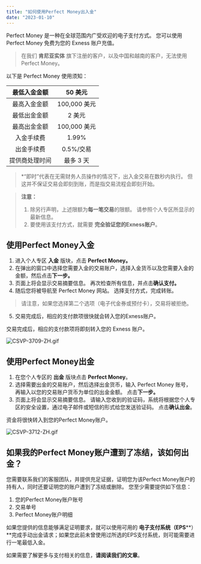 ```yaml
---
title: "如何使用Perfect Money出入金"
date: "2023-01-10"
---
```


Perfect Money 是一种在全球范围内广受欢迎的电子支付方式。 您可以使用 Perfect Money 免费为您的 Exness 账户充值。

> 在我们 **肯尼亚实体** 旗下注册的客户，以及中国和越南的客户，无法使用Perfect Money。

以下是 Perfect Money 使用须知：

| 最低入金金额  | 50 美元      |
|:-------:|:----------:|
| 最高入金金额  | 100,000 美元 |
| 最低出金金额  | 2 美元       |
| 最高出金金额  | 100,000 美元 |
| 入金手续费   | 1.99%      |
| 出金手续费   | 0.5%/交易    |
| 提供商处理时间 | 最多 3 天     |


> *“即时”代表在无需财务人员操作的情况下，出入金交易在数秒内执行。 但这并不保证交易会即刻到账，而是指交易流程会即刻开始。

> **注意：**
> 1. 除另行声明，上述限额为**每一笔交易**的限额。 请参照个人专区所显示的最新信息。
> 2. 要使用该支付方式，就需要 **完全验证您的Exness账户**。

## **使用Perfect Money入金**

1. 进入个人专区 **入金** 版块，点击 **Perfect Money。**
2. 在弹出的窗口中选择您需要入金的交易账户，选择入金货币以及您需要入金的金额，然后点击**下一步。**
3. 页面上将会显示交易摘要信息。 再次检查所有信息，并点击**确认支付。**
4. 随后您将被导航至 Perfect Money 网站。 选择支付方式，完成转账。

> 请注意，如果您选择第二个选项（电子代金券或预付卡），交易将被拒绝。

5. 交易完成后，相应的支付款项很快就会转入您的Exness账户。

交易完成后，相应的支付款项将即刻转入您的 Exness 账户。

![CSVP-3709-ZH.gif](https://get.exness.help/hc/article_attachments/6713780170770/CSVP-3709-ZH.gif)

## **使用Perfect Money出金**

1. 在您个人专区的 **出金** 版块点击 **Perfect Money**。
2. 选择需要出金的交易账户，然后选择出金货币，输入 Perfect Money 账号， 再输入以您的交易账户货币为单位的出金金额。 点击**下一步。**
3. 页面上将会显示交易摘要信息。 请输入您收到的验证码，系统将根据您个人专区的安全设置，通过电子邮件或短信的形式给您发送验证码。 点击**确认出金**。

资金将很快转入到您的Perfect Money账户。

![CSVP-3712-ZH.gif](https://get.exness.help/hc/article_attachments/6714403935506/CSVP-3712-ZH.gif)

## **如果我的Perfect Money账户遭到了冻结，该如何出金？**

您需要联系我们的客服团队，并提供充足证据，证明您为该Perfect Money账户的持有人，同时还要证明您的账户遭到了冻结或删除。 您至少需要提供如下信息：

1. 您的Perfect Money账户账号
2. 交易单号
3. Perfect Money账户明细

如果您提供的信息能够满足证明要求，就可以使用可用的 **电子支付系统（EPS****）**完成手动出金请求；如果您此前未曾使用过所选的EPS支付系统，则可能需要进行一笔最低入金。

如果需要了解更多与支付相关的信息，**请阅读我们的文章**。
